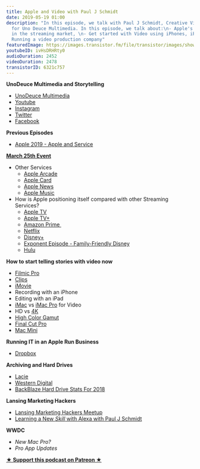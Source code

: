 ```yaml
---
title: Apple and Video with Paul J Schmidt
date: 2019-05-19 01:00
description: "In this episode, we talk with Paul J Schmidt, Creative Video Strategist
  for Uno Deuce Multimedia. In this episode, we talk about:\n- Apple's positioning
  in the streaming market, \n- Get started with Video using iPhones, iPads, and Macs\n-
  Running a video production company"
featuredImage: https://images.transistor.fm/file/transistor/images/show/122/full_1533929410-artwork.jpg
youtubeID: ivHsDRHRty0
audioDuration: 2452
videoDuration: 2478
transistorID: 6321c757
---
```

<p><b>UnoDeuce Multimedia and Storytelling</b></p><ul>
<li><a href="https://www.unodeuce.com">UnoDeuce Multimedia</a></li>
<li><a href="https://www.youtube.com/user/1dpmultimedia?feature=results_main">Youtube</a></li>
<li><a href="https://www.instagram.com/unodeucemedia/">Instagram</a></li>
<li><a href="https://twitter.com/unodeucemedia">Twitter</a></li>
<li><a href="https://www.facebook.com/UnoDeuceMultimedia">Facebook</a></li>
</ul><p><b>Previous Episodes</b></p><ul><li><a href="https://share.transistor.fm/s/3ee56c45">Apple 2019 - Apple and Service</a></li></ul><p><b><a href="https://www.youtube.com/watch?v=TZmBoMZFC8g">March 25th Event</a></b></p><ul>
<li>Other Services<ul>
<li><a href="https://www.apple.com/apple-arcade/">Apple Arcade</a></li>
<li><a href="https://www.apple.com/apple-card/">Apple Card</a></li>
<li><a href="https://www.apple.com/apple-news/">Apple News</a></li>
<li><a href="https://www.apple.com/apple-music/">Apple Music</a></li>
</ul>
</li>
<li>How is Apple positioning itself compared with other Streaming Services?<ul>
<li><a href="https://www.apple.com/tv/">Apple TV</a></li>
<li><a href="https://www.apple.com/apple-tv-plus/">Apple TV+</a></li>
<li><a href="https://www.amazon.com/Amazon-Video/b/ref=sv_atv_logo?node=2858778011&amp;ie=UTF8">Amazon Prime </a></li>
<li><a href="https://www.netflix.com">Netflix</a></li>
<li><a href="https://preview.disneyplus.com">Disney+</a></li>
<li><a href="https://exponent.fm/episode-169-family-friendly-disney/">Exponent Episode - Family-Friendly Disney</a></li>
<li><a href="https://www.hulu.com/welcome">Hulu</a></li>
</ul>
</li>
</ul><p><b>How to start telling stories with video now</b></p><ul>
<li><a href="https://www.filmicpro.com">Filmic Pro</a></li>
<li><a href="https://www.apple.com/clips/">Clips</a></li>
<li><a href="https://www.apple.com/imovie/">iMovie</a></li>
<li>Recording with an iPhone</li>
<li>Editing with an iPad</li>
<li>
<a href="https://www.apple.com/imac/">iMac</a> vs <a href="https://www.apple.com/imac-pro/">iMac Pro</a> for Video</li>
<li>HD vs <a href="https://en.wikipedia.org/wiki/4K_resolution">4K</a>
</li>
<li><a href="https://en.wikipedia.org/wiki/Wide-gamut_RGB_color_space">High Color Gamut</a></li>
<li><a href="https://www.apple.com/final-cut-pro/">Final Cut Pro</a></li>
<li><a href="https://www.apple.com/mac-mini/">Mac Mini</a></li>
</ul><p><b>Running IT in an Apple Run Business</b></p><ul><li><a href="https://www.dropbox.com">Dropbox</a></li></ul><p><strong>Archiving and Hard Drives </strong></p><ul>
<li><a href="https://www.lacie.com">Lacie</a></li>
<li><a href="https://www.westerndigital.com">Western Digital</a></li>
<li><a href="https://www.backblaze.com/blog/hard-drive-stats-for-2018/">BackBlaze Hard Drive Stats For 2018</a></li>
</ul><p><b>Lansing Marketing Hackers</b></p><ul>
<li><a href="https://www.meetup.com/Lansing-Marketing-Hackers/">Lansing Marketing Hackers Meetup</a></li>
<li><a href="https://www.youtube.com/watch?v=QrgWN6zEQtA">Learning a New <em>Skill</em> with Alexa with Paul J Schmidt</a></li>
</ul><p><b>WWDC</b></p><ul>
<li><em>New Mac Pro?</em></li>
<li><em>Pro App Updates</em></li>
</ul><p><strong><a href="https://www.patreon.com/empowerappsshow" rel="payment" title="★ Support this podcast on Patreon ★">★ Support this podcast on Patreon ★</a></strong></p>
      